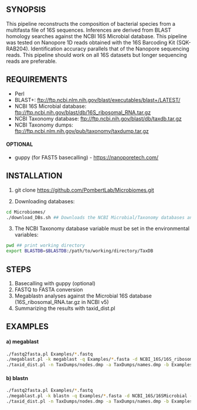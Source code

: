 ## SYNOPSIS
This pipeline reconstructs the composition of bacterial species from a multifasta file of 16S sequences.
Inferences are derived from BLAST homology searches against the NCBI 16S Microbial database.
This pipeline was tested on Nanopore 1D reads obtained with the 16S Barcoding Kit (SQK-RAB204).
Identification accuracy parallels that of the Nanopore sequencing reads.
This pipeline should work on all 16S datasets but longer sequencing reads are preferable. 

## REQUIREMENTS
- Perl
- BLAST+: ftp://ftp.ncbi.nlm.nih.gov/blast/executables/blast+/LATEST/
- NCBI 16S Microbial database: ftp://ftp.ncbi.nih.gov/blast/db/16S_ribosomal_RNA.tar.gz
- NCBI Taxonomy database: ftp://ftp.ncbi.nih.gov/blast/db/taxdb.tar.gz
- NCBI Taxonomy dumps: ftp://ftp.ncbi.nlm.nih.gov/pub/taxonomy/taxdump.tar.gz

#### OPTIONAL
- guppy (for FAST5 basecalling) - https://nanoporetech.com/

## INSTALLATION

1) git clone https://github.com/PombertLab/Microbiomes.git

2) Downloading databases:
```Bash
cd Microbiomes/
./download_DBs.sh ## Downloads the NCBI Microbial/Taxonomy databases and dump files in current directory
```

3) The NCBI Taxonomy database variable must be set in the environmental variables:
```Bash
pwd ## print working directory
export BLASTDB=$BLASTDB:/path/to/working/directory/TaxDB
```

## STEPS
1) Basecalling with guppy (optional)
2) FASTQ to FASTA conversion
3) Megablastn analyses against the Microbial 16S database (16S_ribosomal_RNA.tar.gz in NCBI v5)
4) Summarizing the results with taxid_dist.pl

## EXAMPLES
#### a) megablast
```Bash
./fastq2fasta.pl Examples/*.fastq
./megablast.pl -k megablast -q Examples/*.fasta -d NCBI_16S/16S_ribosomal_RNA -e 1e-05 -c 10 -t 10
./taxid_dist.pl -n TaxDumps/nodes.dmp -a TaxDumps/names.dmp -b Examples/*.megablast -e 1e-75 -h 1
```

#### b) blastn
```Bash
./fastq2fasta.pl Examples/*.fastq
./megablast.pl -k blastn -q Examples/*.fasta -d NCBI_16S/16SMicrobial -e 1e-05 -c 10 -t 10
./taxid_dist.pl -n TaxDumps/nodes.dmp -a TaxDumps/names.dmp -b Examples/*.blastn -e 1e-75 -h 1
```